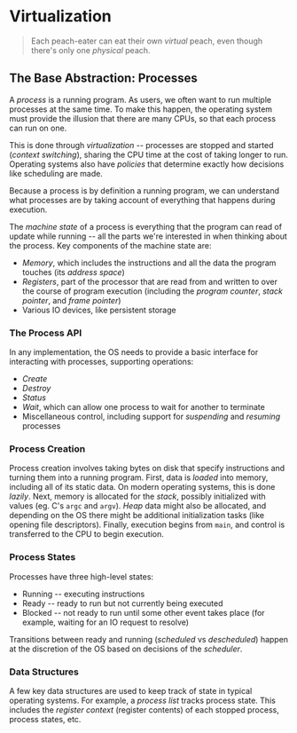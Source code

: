 # Virtualization

> Each peach-eater can eat their own _virtual_ peach, even though there's only one _physical_ peach.

## The Base Abstraction: Processes

A _process_ is a running program. As users, we often want to run multiple processes at the same time. To make this happen, the operating system must provide the illusion that there are many CPUs, so that each process can run on one.

This is done through _virtualization_ -- processes are stopped and started (_context switching_), sharing the CPU time at the cost of taking longer to run. Operating systems also have _policies_ that determine exactly how decisions like scheduling are made.

Because a process is by definition a running program, we can understand what processes are by taking account of everything that happens during execution.

The _machine state_ of a process is everything that the program can read of update while running -- all the parts we're interested in when thinking about the process. Key components of the machine state are:

- _Memory_, which includes the instructions and all the data the program touches (its _address space_)
- _Registers_, part of the processor that are read from and written to over the course of program execution (including the _program counter_, _stack pointer_, and _frame pointer_)
- Various IO devices, like persistent storage

### The Process API

In any implementation, the OS needs to provide a basic interface for interacting with processes, supporting operations:

- _Create_
- _Destroy_
- _Status_
- _Wait_, which can allow one process to wait for another to terminate
- Miscellaneous control, including support for _suspending_ and _resuming_ processes

### Process Creation

Process creation involves taking bytes on disk that specify instructions and turning them into a running program. First, data is _loaded_ into memory, including all of its static data. On modern operating systems, this is done _lazily_. Next, memory is allocated for the _stack_, possibly initialized with values (eg. C's `argc` and `argv`). _Heap_ data might also be allocated, and depending on the OS there might be additional initialization tasks (like opening file descriptors). Finally, execution begins from `main`, and control is transferred to the CPU to begin execution.

### Process States

Processes have three high-level states:

- Running -- executing instructions
- Ready -- ready to run but not currently being executed
- Blocked -- not ready to run until some other event takes place (for example, waiting for an IO request to resolve)

Transitions between ready and running (_scheduled_ vs _descheduled_) happen at the discretion of the OS based on decisions of the _scheduler_.

### Data Structures

A few key data structures are used to keep track of state in typical operating systems. For example, a _process list_ tracks process state. This includes the _register context_ (register contents) of each stopped process, process states, etc.
